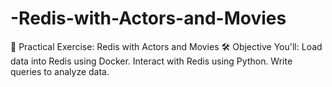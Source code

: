 # -Redis-with-Actors-and-Movies
🧪 Practical Exercise: Redis with Actors and Movies 🛠️ Objective You'll:  Load data into Redis using Docker. Interact with Redis using Python. Write queries to analyze data.
